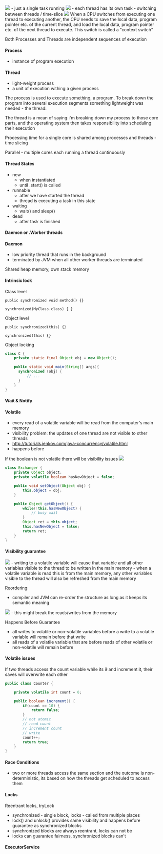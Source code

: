 <img src="https://raw.githubusercontent.com/i-den/concurrency/master/src/main/resources/pictures/jkv/01_Concurrency_Multithreading/01_Singletasking.png">
 - just a single task running

<img src="https://raw.githubusercontent.com/i-den/concurrency/master/src/main/resources/pictures/jkv/01_Concurrency_Multithreading/02_Multitasking.png">
 - each thread has its own task
 - switching between threads / time-slice
 
<img src="https://raw.githubusercontent.com/i-den/concurrency/master/src/main/resources/pictures/jkv/01_Concurrency_Multithreading/03_Parallel_Multithread.png">
When a CPU switches from executing one thread to executing another, the CPU needs to save the local data, program pointer etc. of the current thread, and load the local data, program pointer etc. of the next thread to execute. This switch is called a "context switch"

Both Processes and Threads are independent sequences of execution

#### Process
- instance of program execution

#### Thread
- light-weight process
- a unit of execution withing a given process

The process is used to execute something, a program. To break down the program into several execution segments something lightweight was needed - the thread.

The thread is a mean of saying I'm breaking down my process to those core parts, and the operating system then takes responsibility into scheduling their execution

Processing time for a single core is shared among processes and threads - time slicing

Parallel - multiple cores each running a thread continuously

#### Thread States
 - new
   - when instantiated
   - until .start() is called
 - runnable
   - after we have started the thread
   - thread is executing a task in this state
 - waiting
   - wait() and sleep()
 - dead
   - after task is finished
   
#### Daemon or .Worker threads
#### Daemon
 - low priority thread that runs in the background
 - terminated by JVM when all other worker threads are terminated
 
 Shared heap memory, own stack memory
 
#### Intrinsic lock
Class level
```
public synchronized void method() {}

synchronized(MyClass.class) { } 
```
Object level
```
public synchronized(this) {}

synchronized(this) {}
```

Object locking
```java
class C {
    private static final Object obj = new Object();

    public static void main(String[] args){
      synchronized (obj) {
          // ...
      }
    }
}
```

#### Wait & Notify

#### Volatile
 - every read of a volatile variable will be read from the computer's main memory
 - visibility problem: the updates of one thread are not visible to other threads
 - http://tutorials.jenkov.com/java-concurrency/volatile.html
 - happens before
 
 If the boolean is not volatile there will be visibility issues
<img src="https://raw.githubusercontent.com/i-den/concurrency/master/src/main/resources/pictures/01_volatile.PNG">
```java
class Exchanger {
    private Object object;
    private volatile boolean hasNewObject = false;

    public void setObject(Object obj) {
        this.object = obj;
    }

    public Object getObject() {
        while(!this.hasNewObject) {
            // busy wait
        }
        Object ret = this.object;
        this.hasNewObject = false;
        return ret;
    }
}
```



#### Visibility guarantee
<img src="https://raw.githubusercontent.com/i-den/concurrency/master/src/main/resources/pictures/02_volatile.PNG">
 - writing to a volatile variable will cause that variable and all other variables visible to the thread to be written in the main memory
 - when a volatile variable is read this is from the main memory, any other variables visible to the thread will also be refreshed from the main memory
 
Reordering
 - compiler and JVM can re-order the structure as long as it keeps its semantic meaning
<img src="https://raw.githubusercontent.com/i-den/concurrency/master/src/main/resources/pictures/03_volatile.PNG">
 - this might break the reads/writes from the memory
 
Happens Before Guarantee
 - all writes to volatile or non-volatile variables before a write to a volatile variable will remain before that write
 - all reads of a volatile variable that are before reads of other volatile or non-volatile will remain before
 
#### Volatile issues
If two threads access the count variable while its 9 and increment it, their saves will overwrite each other
```java
public class Counter {

    private volatile int count = 0;

    public boolean increment() {
        if(count == 10) {
            return false;
        }
        // not atomic
        // read count
        // increment count
        // write 
        count++;
        return true;
    }   
}
```

#### Race Conditions
 - two or more threads access the same section and the outcome is non-deterministic, its based on how the threads get scheduled to access them
 
#### Locks
Reentrant locks, tryLock
  - synchronized - single block, locks - called from multiple places
  - lock() and unlock() provides same visibility and happens before guarantee as synchronized blocks
  - synchronized blocks are always reentrant, locks can not be
  - locks can guarantee fairness, synchronized blocks can't
#### ExecutorService